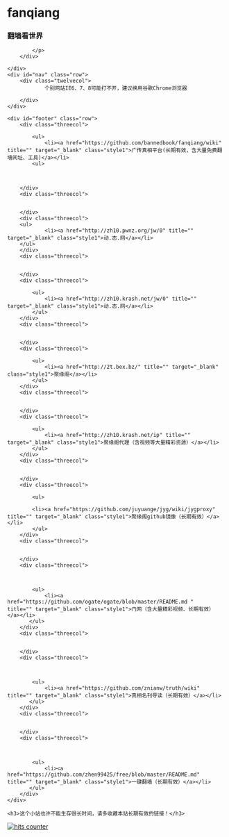 # fanqiang
<head>
<meta name="viewport" content="width=device-width, initial-scale=1.0"/>
</head>

<body>

<div class="container">
	<div id="header" class="row">
		<div class="sevencol">
		 <h3>翻墙看世界</h3>
		</div>
		<div class="fivecol last">
			<p>
				
			</p>
		</div>
		
	</div>
	<div id="nav" class="row">
		<div class="twelvecol">
				个别网站IE6、7、8可能打不开，建议换用谷歌Chrome浏览器
		
		</div>
	</div>
	
	<div id="footer" class="row">
		<div class="threecol">
			
			<ul>
				<li><a href="https://github.com/bannedbook/fanqiang/wiki" title="" target="_blank" class="style1">广传真相平台(长期有效，含大量免费翻墙网址、工具)</a></li>
			<ul>
				
			
			
		</div>
		<div class="threecol">
			
			
		</div>
		<div class="threecol">
		<ul>
				<li><a href="http://zh10.pwnz.org/jw/0" title="" target="_blank" class="style1">动.态.网</a></li>
		</ul>
		</div>
		<div class="threecol">
			
			
		</div>
		<div class="threecol">
			
			<ul>
				<li><a href="http://zh10.krash.net/jw/0" title="" target="_blank" class="style1">动.态.网</a></li>
			</ul>
		</div>
		<div class="threecol">
			
			
		</div>
		<div class="threecol">
			
			<ul>	
				<li><a href="http://2t.bex.bz/" title="" target="_blank" class="style1">聚缘阁</a></li>
			</ul>
		</div>
		<div class="threecol">
			
			
		</div>
		<div class="threecol">
			
			<ul>	
				<li><a href="http://zh10.krash.net/ip" title="" target="_blank" class="style1">聚缘阁代理（含视频等大量精彩资源）</a></li>
			</ul>
		</div>
		<div class="threecol">
			
			
		</div>
		<div class="threecol">
			
			<ul>
			
			<li><a href="https://github.com/juyuange/jyg/wiki/jygproxy" title="" target="_blank" class="style1">聚缘阁github镜像（长期有效）</a></li>
			</ul>
		</div>
		<div class="threecol">
			
			
		</div>
		<div class="threecol">
			
				
				
			<ul>
				<li><a href="https://github.com/ogate/ogate/blob/master/README.md "   title="" target="_blank" class="style1">门网（含大量精彩视频、长期有效）</a></li>
	       </ul>
		</div>
		<div class="threecol">
			
			
		</div>
		<div class="threecol">
			
				
				
			<ul>
				<li><a href="https://github.com/znianw/truth/wiki"   title="" target="_blank" class="style1">真相名刊导读（长期有效）</a></li>
	       </ul>
		</div>
		<div class="threecol">
			
			
		</div>
		<div class="threecol">
			
				
				
			<ul>
				<li><a href="https://github.com/zhen99425/free/blob/master/README.md"   title="" target="_blank" class="style1">一键翻墙（长期有效）</a></li>
	       </ul>
		</div>
	</div>
	
	<h3>这个小站也许不能生存很长时间，请多收藏本站长期有效的链接！</h3>
</div>
<!-- Start of StatCounter Code for Default Guide -->
<script type="text/javascript">
var sc_project=5649228; 
var sc_invisible=1; 
var sc_security="ff7596af"; 
var scJsHost = (("https:" == document.location.protocol) ?
"https://secure." : "http://www.");
document.write("<sc"+"ript type='text/javascript' src='" +
scJsHost+
"statcounter.com/counter/counter.js'></"+"script>");
</script>
<noscript><div class="statcounter"><a title="hits counter"
href="http://statcounter.com/" target="_blank"><img
class="statcounter"
src="http://c.statcounter.com/5649228/0/ff7596af/1/"
alt="hits counter"></a></div></noscript>
<!-- End of StatCounter Code for Default Guide -->
</body>
</html>
